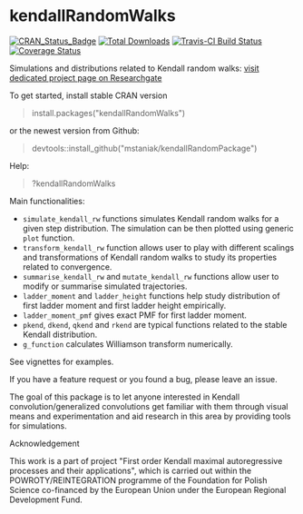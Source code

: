 # kendallRandomWalks

[![CRAN_Status_Badge](http://www.r-pkg.org/badges/version/kendallRandomWalks)](https://cran.r-project.org/package=kendallRandomWalks)
[![Total Downloads](http://cranlogs.r-pkg.org/badges/grand-total/kendallRandomWalks?color=orange)](https://cranlogs.r-pkg.org/badges/grand-total/kendallRandomWalks)
[![Travis-CI Build Status](https://travis-ci.org/mstaniak/kendallRandomPackage.svg?branch=master)](https://travis-ci.org/mstaniak/kendallRandomPackage)
[![Coverage Status](https://img.shields.io/codecov/c/github/mstaniak/kendallRandomPackage/master.svg)](https://codecov.io/github/mstaniak/kendallRandomPackage?branch=master)



Simulations and distributions related to Kendall random walks:
[visit dedicated project page on Researchgate](https://www.researchgate.net/project/First-order-Kendall-maximal-autoregressive-processes-and-their-applications)

To get started, install stable CRAN version

> install.packages("kendallRandomWalks")

or the newest version from Github:

> devtools::install_github("mstaniak/kendallRandomPackage")

Help:
> ?kendallRandomWalks

Main functionalities:

  * `simulate_kendall_rw` functions simulates Kendall random walks for a given step distribution. The simulation can be then plotted using generic `plot` function.
  * `transform_kendall_rw` function allows user to play with different scalings and transformations of Kendall random walks to study its properties related to convergence.
  * `summarise_kendall_rw` and `mutate_kendall_rw` functions allow user to modify or summarise simulated trajectories.
  * `ladder_moment` and `ladder_height` functions help study distribution of first ladder moment and first ladder height empirically.
  * `ladder_moment_pmf` gives exact PMF for first ladder moment.
  * `pkend`, `dkend`, `qkend` and `rkend` are typical functions related to the stable Kendall distribution.
  * `g_function` calculates Williamson transform numerically.
  
See vignettes for examples.

If you have a feature request or you found a bug, please leave an issue.

The goal of this package is to let anyone interested in Kendall convolution/generalized convolutions get familiar with them through visual means and experimentation and aid research in this area by providing tools for simulations. 


Acknowledgement

This work is a part of project "First order Kendall maximal autoregressive processes and their applications", which is carried out within the POWROTY/REINTEGRATION programme of the Foundation for Polish Science co-financed by the European Union under the European Regional Development Fund.
